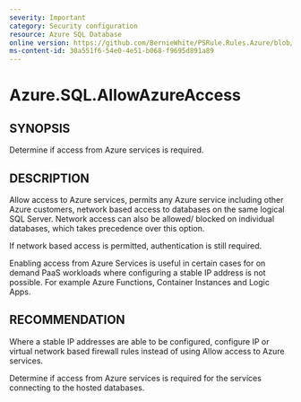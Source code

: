 ```yaml
---
severity: Important
category: Security configuration
resource: Azure SQL Database
online version: https://github.com/BernieWhite/PSRule.Rules.Azure/blob/master/docs/rules/en/Azure.SQL.AllowAzureAccess.md
ms-content-id: 30a551f6-54e0-4e51-b068-f9695d891a89
---
```


# Azure.SQL.AllowAzureAccess

## SYNOPSIS

Determine if access from Azure services is required.

## DESCRIPTION

Allow access to Azure services, permits any Azure service including other Azure customers, network based access to databases on the same logical SQL Server.
Network access can also be allowed/ blocked on individual databases, which takes precedence over this option.

If network based access is permitted, authentication is still required.

Enabling access from Azure Services is useful in certain cases for on demand PaaS workloads where configuring a stable IP address is not possible.
For example Azure Functions, Container Instances and Logic Apps.

## RECOMMENDATION

Where a stable IP addresses are able to be configured, configure IP or virtual network based firewall rules instead of using Allow access to Azure services.

Determine if access from Azure services is required for the services connecting to the hosted databases.
